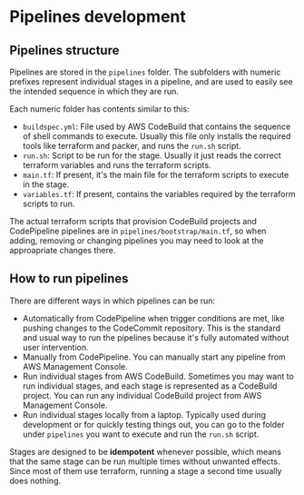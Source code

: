 # Pipelines development

## Pipelines structure

Pipelines are stored in the `pipelines` folder. The subfolders with numeric prefixes represent individual stages in a pipeline, and are used to easily see the intended sequence in which they are run.

Each numeric folder has contents similar to this:

* `buildspec.yml`: File used by AWS CodeBuild that contains the sequence of shell commands to execute. Usually this file only installs the required tools like terraform and packer, and runs the `run.sh` script.
* `run.sh`: Script to be run for the stage. Usually it just reads the correct terraform variables and runs the terraform scripts.
* `main.tf`: If present, it's the main file for the terraform scripts to execute in the stage.
* `variables.tf`: If present, contains the variables required by the terraform scripts to run.

The actual terraform scripts that provision CodeBuild projects and CodePipeline pipelines are in `pipelines/bootstrap/main.tf`, so when adding, removing or changing pipelines you may need to look at the approapriate changes there.

## How to run pipelines

There are different ways in which pipelines can be run:

* Automatically from CodePipeline when trigger conditions are met, like pushing changes to the CodeCommit repository. This is the standard and usual way to run the pipelines because it's fully automated without user intervention.
* Manually from CodePipeline. You can manually start any pipeline from AWS Management Console.
* Run individual stages from AWS CodeBuild. Sometimes you may want to run individual stages, and each stage is represented as a CodeBuild project. You can run any individual CodeBuild project from AWS Management Console.
* Run individual stages locally from a laptop. Typically used during development or for quickly testing things out, you can go to the folder under `pipelines` you want to execute and run the `run.sh` script.

Stages are designed to be **idempotent** whenever possible, which means that the same stage can be run multiple times without unwanted effects. Since most of them use terraform, running a stage a second time usually does nothing.


